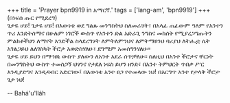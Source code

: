 +++
title = 'Prayer bpn9919 in አማርኛ.'
tags = ['lang-am', 'bpn9919']
+++
(በነፍሰ ጡር የሚደረግ)   
	ጌታዬ ሆይ! ጌታዬ ሆይ! በእውነቱ ወደ  ግልጹ መንግስትህ ስለመራሃት፣ በአላፊ ጠፊውም  ዓለም የአንተን ጥሪ እንድትሰማና በሁሉም ነገሮች  ውስጥ የአንተን ድል አድራጊ ንግስና መከሰት የሚያረጋግጡትን ምልክቶችህን ለማየት እንድችል ስላደረግሃት ለምትለምንህና ለምትማፀንህ ባሪያህ ለትሑቷ ሴት  አገልጋይህ ለለገስካት ችሮታ አወድስሃለሁ፣ ደግሜም አመሰግንሃለሁ፡፡    
	ጌታዬ ሆይ ይህን በማኅፀኔ ውስጥ ያለውን ለአንተ አደራ ሰጥቻለሁ፡፡  ስለዚህ  በአንተ ችሮታና ቸርነት በመንግስትህ ውስጥ ተመስጋኝ ህፃንና የታደለ ነፍስ ይሆን ዘንድ፣ በአንተ ትምህርት ጥበቃ ሥር እንዲያድግና እንዲዳብር አድርገው፤ በእውነቱ አንተ ፀጋ የተመላው ነህ! በእርግጥ አንተ የታላቅ  ችሮታ ጌታ ነህ!

-- Bahá'u'lláh
